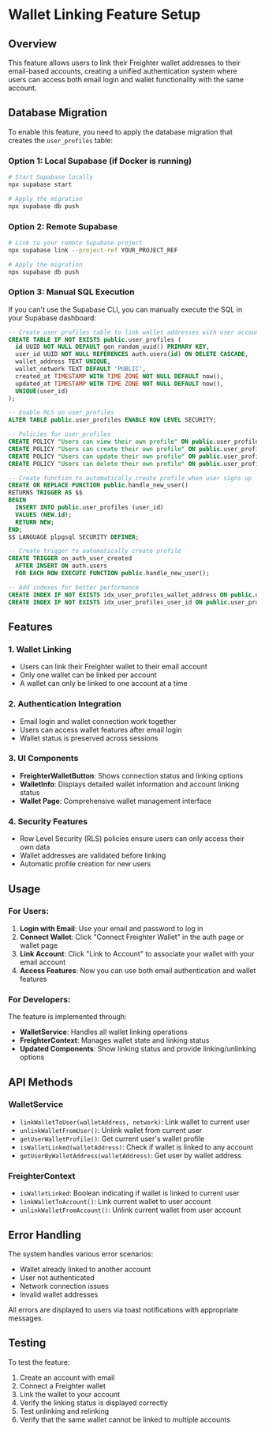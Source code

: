 # Wallet Linking Feature Setup

## Overview

This feature allows users to link their Freighter wallet addresses to their email-based accounts, creating a unified authentication system where users can access both email login and wallet functionality with the same account.

## Database Migration

To enable this feature, you need to apply the database migration that creates the `user_profiles` table:

### Option 1: Local Supabase (if Docker is running)
```bash
# Start Supabase locally
npx supabase start

# Apply the migration
npx supabase db push
```

### Option 2: Remote Supabase
```bash
# Link to your remote Supabase project
npx supabase link --project-ref YOUR_PROJECT_REF

# Apply the migration
npx supabase db push
```

### Option 3: Manual SQL Execution
If you can't use the Supabase CLI, you can manually execute the SQL in your Supabase dashboard:

```sql
-- Create user profiles table to link wallet addresses with user accounts
CREATE TABLE IF NOT EXISTS public.user_profiles (
  id UUID NOT NULL DEFAULT gen_random_uuid() PRIMARY KEY,
  user_id UUID NOT NULL REFERENCES auth.users(id) ON DELETE CASCADE,
  wallet_address TEXT UNIQUE,
  wallet_network TEXT DEFAULT 'PUBLIC',
  created_at TIMESTAMP WITH TIME ZONE NOT NULL DEFAULT now(),
  updated_at TIMESTAMP WITH TIME ZONE NOT NULL DEFAULT now(),
  UNIQUE(user_id)
);

-- Enable RLS on user_profiles
ALTER TABLE public.user_profiles ENABLE ROW LEVEL SECURITY;

-- Policies for user_profiles
CREATE POLICY "Users can view their own profile" ON public.user_profiles FOR SELECT USING (auth.uid() = user_id);
CREATE POLICY "Users can create their own profile" ON public.user_profiles FOR INSERT WITH CHECK (auth.uid() = user_id);
CREATE POLICY "Users can update their own profile" ON public.user_profiles FOR UPDATE USING (auth.uid() = user_id);
CREATE POLICY "Users can delete their own profile" ON public.user_profiles FOR DELETE USING (auth.uid() = user_id);

-- Create function to automatically create profile when user signs up
CREATE OR REPLACE FUNCTION public.handle_new_user()
RETURNS TRIGGER AS $$
BEGIN
  INSERT INTO public.user_profiles (user_id)
  VALUES (NEW.id);
  RETURN NEW;
END;
$$ LANGUAGE plpgsql SECURITY DEFINER;

-- Create trigger to automatically create profile
CREATE TRIGGER on_auth_user_created
  AFTER INSERT ON auth.users
  FOR EACH ROW EXECUTE FUNCTION public.handle_new_user();

-- Add indexes for better performance
CREATE INDEX IF NOT EXISTS idx_user_profiles_wallet_address ON public.user_profiles(wallet_address);
CREATE INDEX IF NOT EXISTS idx_user_profiles_user_id ON public.user_profiles(user_id);
```

## Features

### 1. Wallet Linking
- Users can link their Freighter wallet to their email account
- Only one wallet can be linked per account
- A wallet can only be linked to one account at a time

### 2. Authentication Integration
- Email login and wallet connection work together
- Users can access wallet features after email login
- Wallet status is preserved across sessions

### 3. UI Components
- **FreighterWalletButton**: Shows connection status and linking options
- **WalletInfo**: Displays detailed wallet information and account linking status
- **Wallet Page**: Comprehensive wallet management interface

### 4. Security Features
- Row Level Security (RLS) policies ensure users can only access their own data
- Wallet addresses are validated before linking
- Automatic profile creation for new users

## Usage

### For Users:
1. **Login with Email**: Use your email and password to log in
2. **Connect Wallet**: Click "Connect Freighter Wallet" in the auth page or wallet page
3. **Link Account**: Click "Link to Account" to associate your wallet with your email account
4. **Access Features**: Now you can use both email authentication and wallet features

### For Developers:
The feature is implemented through:

- **WalletService**: Handles all wallet linking operations
- **FreighterContext**: Manages wallet state and linking status
- **Updated Components**: Show linking status and provide linking/unlinking options

## API Methods

### WalletService
- `linkWalletToUser(walletAddress, network)`: Link wallet to current user
- `unlinkWalletFromUser()`: Unlink wallet from current user
- `getUserWalletProfile()`: Get current user's wallet profile
- `isWalletLinked(walletAddress)`: Check if wallet is linked to any account
- `getUserByWalletAddress(walletAddress)`: Get user by wallet address

### FreighterContext
- `isWalletLinked`: Boolean indicating if wallet is linked to current user
- `linkWalletToAccount()`: Link current wallet to user account
- `unlinkWalletFromAccount()`: Unlink current wallet from user account

## Error Handling

The system handles various error scenarios:
- Wallet already linked to another account
- User not authenticated
- Network connection issues
- Invalid wallet addresses

All errors are displayed to users via toast notifications with appropriate messages.

## Testing

To test the feature:
1. Create an account with email
2. Connect a Freighter wallet
3. Link the wallet to your account
4. Verify the linking status is displayed correctly
5. Test unlinking and relinking
6. Verify that the same wallet cannot be linked to multiple accounts 